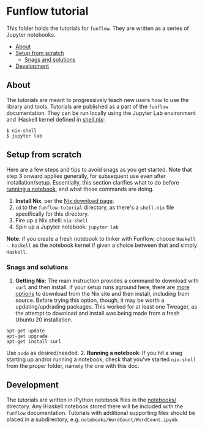 # Funflow tutorial

This folder holds the tutorials for `funflow`. They are written as a series of Jupyter notebooks.

<!-- toc -->

- [About](#about)
- [Setup from scratch](#setup-from-scratch)
  * [Snags and solutions](#snags-and-solutions)
- [Development](#development)

<!-- tocstop -->

## About

The tutorials are meant to progressively teach new users how to use the library and tools.
Tutorials are published as a part of the `funflow` documentation. They can be run locally using
the Jupyter Lab environment and IHaskell kernel defined in [shell.nix](./shell.nix):
<a name="run-nbs"></a>
```console
$ nix-shell
$ jupyter lab
```


## Setup from scratch
Here are a few steps and tips to avoid snags as you get started. Note that step 3 onward applies generally, for subsequent use even after installation/setup. Essentially, this section clarifies what to do before [running a notebook](#run-nbs), and what those commands are doing.
1. **Install Nix**, per the [Nix download page](https://nixos.org/download.html).
2. `cd` to the `funflow-tutorial` directory, as there's a `shell.nix` file specifically for this directory.
3. Fire up a Nix shell: `nix-shell`
4. Spin up a Jupyter notebook: `jupyter lab`

**Note**: if you create a fresh notebook to tinker with Funflow, choose `Haskell - haskell` as the notebook kernel if given a choice between that and simply `Haskell`.

### Snags and solutions
<a name="getting-Nix"></a>
1. **Getting Nix**: The main instruction provides a command to download with `curl` and then install. If your setup runs aground here, there are [more options](https://nixos.org/download.html#nix-more) to download from the Nix site and then install, including from source. Before trying this option, though, it may be worth a updating/updrading packages. This worked for at least one Tweager, as the attempt to download and install was being made from a fresh Ubuntu 20 installation.
```console
apt-get update
apt-get upgrade
apt-get install curl
```
Use `sudo` as desired/needed.
2. **Running a notebook**: If you hit a snag starting up and/or running a notebook, check that you've started `nix-shell` from the proper folder, namely the one with this doc.


## Development

The tutorials are written in IPython notebook files in the [notebooks/](./notebooks) directory. Any
IHaskell notebook stored there will be included with the `funflow` documentation. Tutorials
with additional supporting files should be placed in a subdirectory, e.g. `notebooks/WordCount/WordCount.ipynb`.

